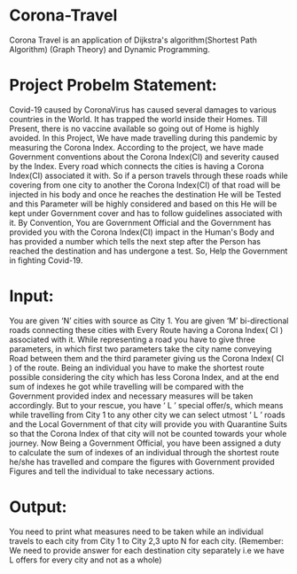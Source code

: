 # Corona-Travel
Corona Travel is an application of Dijkstra's algorithm(Shortest Path Algorithm) (Graph Theory) and Dynamic Programming.
# Project Probelm Statement:
Covid-19 caused by CoronaVirus has caused several damages to various countries in the World. It has
trapped the world inside their Homes. Till Present, there is no vaccine available so going out of Home
is highly avoided. In this Project, We have made travelling during this pandemic by measuring the
Corona Index. According to the project, we have made Government conventions about the Corona
Index(CI) and severity caused by the Index. Every road which connects the cities is having a Corona
Index(CI) associated it with. So if a person travels through these roads while covering from one city to
another the Corona Index(CI) of that road will be injected in his body and once he reaches the
destination He will be Tested and this Parameter will be highly considered and based on this He will
be kept under Government cover and has to follow guidelines associated with it. By Convention, You
are Government Official and the Government has provided you with the Corona Index(CI) impact in
the Human's Body and has provided a number which tells the next step after the Person has reached
the destination and has undergone a test. So, Help the Government in fighting Covid-19.
# Input:
 You are given ‘N’ cities with source as City 1. You are given ‘M’ bi-directional roads connecting these
cities with Every Route having a Corona Index( CI ) associated with it. While representing a road you have
to give three parameters, in which first two parameters take the city name conveying Road between them
and the third parameter giving us the Corona Index( CI ) of the route. Being an individual you have to
make the shortest route possible considering the city which has less Corona Index, and at the end sum of
indexes he got while travelling will be compared with the Government provided index and necessary
measures will be taken accordingly.
But to your rescue, you have ‘ L ’ special offer/s, which means while travelling from City 1 to any other
city we can select utmost ‘ L ’ roads and the Local Government of that city will provide you with
Quarantine Suits so that the Corona Index of that city will not be counted towards your whole journey.
Now Being a Government Official, you have been assigned a duty to calculate the sum of indexes of an
individual through the shortest route he/she has travelled and compare the figures with Government
provided Figures and tell the individual to take necessary actions.
# Output:
You need to print what measures need to be taken while an individual travels to each city from City 1 to
City 2,3 upto N for each city.
(Remember: We need to provide answer for each destination city separately i.e we have L offers for every
city and not as a whole)
